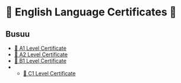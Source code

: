 # 🥇 English Language Certificates 🥇

## Busuu

* [🔗 A1 Level Certificate](https://raw.githubusercontent.com/MohammadHoseinAbootalebi/Resume/7c1fb79ea98d63bddaf6004512be15071373bbd9/Language%20Certificates/English/Busuu/English%20Busuu%20A1%20Level%20Certificate.pdf)
* [🔗 A2 Level Certificate](https://raw.githubusercontent.com/MohammadHoseinAbootalebi/Resume/7c1fb79ea98d63bddaf6004512be15071373bbd9/Language%20Certificates/English/Busuu/English%20Busuu%20A2%20Level%20Certificate.pdf)
* [🔗 B1 Level Certificate](https://raw.githubusercontent.com/MohammadHoseinAbootalebi/Resume/7c1fb79ea98d63bddaf6004512be15071373bbd9/Language%20Certificates/English/Busuu/English%20Busuu%20B1%20Level%20Certificate.pdf)
* * [🔗 C1 Level Certificate](https://raw.githubusercontent.com/MohammadHoseinAbootalebi/Resume/7c1fb79ea98d63bddaf6004512be15071373bbd9/Language%20Certificates/English/Busuu/English%20Busuu%20B1%20Level%20Certificate.pdf)
